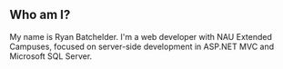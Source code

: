 ##  Who am I?

My name is Ryan Batchelder.
I'm a web developer with NAU Extended Campuses, focused on server-side development in ASP.NET MVC and Microsoft SQL Server.
